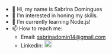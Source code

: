 - 👋 Hi, my name is Sabrina Domingues
- 👀 I’m interested in honing my skills.
- 🌱 I’m currently learning Node.js!
- 📫 How to reach me:
  - Email: sabrinadomin14@gmail.com
  - Linkedin: <a href = "https://www.linkedin.com/in/sabrinadominguesconceicao/" > <img src="https://cdn.jsdelivr.net/gh/devicons/devicon/icons/linkedin/linkedin-original.svg" height = "20" width = "20" /><a/>


<!---
Sabrinadomin/Sabrinadomin is a ✨ special ✨ repository because its `README.md` (this file) appears on your GitHub profile.
You can click the Preview link to take a look at your changes.
--->
